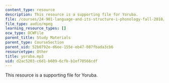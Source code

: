 ```yaml
---
content_type: resource
description: This resource is a supporting file for Yoruba.
file: /courses/24-901-language-and-its-structure-i-phonology-fall-2010/d2ac5203c6d1b6096cfbb1ef70566cdf_yoruba.mp3
file_type: audio/mpeg
learning_resource_types: []
ocw_type: OCWFile
parent_title: Study Materials
parent_type: CourseSection
parent_uid: 52b0792e-d6ee-155e-eb47-087fbada3cb6
resourcetype: Other
title: yoruba.mp3
uid: d2ac5203-c6d1-b609-6cfb-b1ef70566cdf
---
```

This resource is a supporting file for Yoruba.

